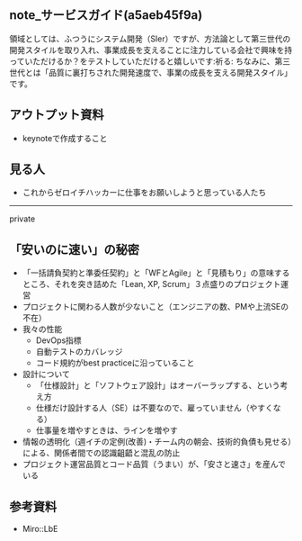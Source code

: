 note_サービスガイド(a5aeb45f9a)
---

領域としては、ふつうにシステム開発（SIer）ですが、方法論として第三世代の開発スタイルを取り入れ、事業成長を支えることに注力している会社で興味を持っていただけるか？をテストしていただけると嬉しいです:祈る:
ちなみに、第三世代とは「品質に裏打ちされた開発速度で、事業の成長を支える開発スタイル」です。



## アウトプット資料
- keynoteで作成すること

## 見る人
- これからゼロイチハッカーに仕事をお願いしようと思っている人たち

---
private

## 「安いのに速い」の秘密
- 「一括請負契約と準委任契約」と「WFとAgile」と「見積もり」の意味するところ、それを突き詰めた「Lean, XP, Scrum」３点盛りのプロジェクト運営
- プロジェクトに関わる人数が少ないこと（エンジニアの数、PMや上流SEの不在）
- 我々の性能
  - DevOps指標
  - 自動テストのカバレッジ
  - コード規約がbest practiceに沿っていること
- 設計について
  - 「仕様設計」と「ソフトウェア設計」はオーバーラップする、という考え方
  - 仕様だけ設計する人（SE）は不要なので、雇っていません（やすくなる）
  - 仕事量を増やすときは、ラインを増やす
- 情報の透明化（週イチの定例(改善)・チーム内の朝会、技術的負債も見せる）による、関係者間での認識齟齬と混乱の防止
- プロジェクト運営品質とコード品質（うまい）が、「安さと速さ」を産んでいる

## 参考資料
- Miro::LbE


